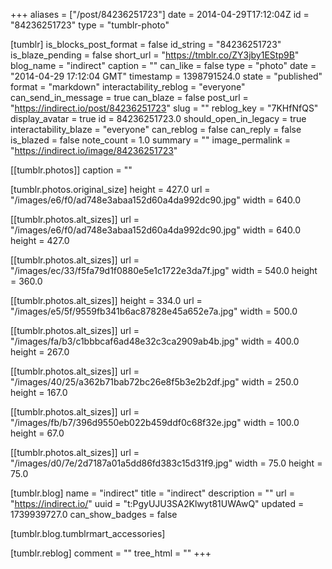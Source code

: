 +++
aliases = ["/post/84236251723"]
date = 2014-04-29T17:12:04Z
id = "84236251723"
type = "tumblr-photo"

[tumblr]
is_blocks_post_format = false
id_string = "84236251723"
is_blaze_pending = false
short_url = "https://tmblr.co/ZY3jby1EStp9B"
blog_name = "indirect"
caption = ""
can_like = false
type = "photo"
date = "2014-04-29 17:12:04 GMT"
timestamp = 1398791524.0
state = "published"
format = "markdown"
interactability_reblog = "everyone"
can_send_in_message = true
can_blaze = false
post_url = "https://indirect.io/post/84236251723"
slug = ""
reblog_key = "7KHfNfQS"
display_avatar = true
id = 84236251723.0
should_open_in_legacy = true
interactability_blaze = "everyone"
can_reblog = false
can_reply = false
is_blazed = false
note_count = 1.0
summary = ""
image_permalink = "https://indirect.io/image/84236251723"

[[tumblr.photos]]
caption = ""

[tumblr.photos.original_size]
height = 427.0
url = "/images/e6/f0/ad748e3abaa152d60a4da992dc90.jpg"
width = 640.0

[[tumblr.photos.alt_sizes]]
url = "/images/e6/f0/ad748e3abaa152d60a4da992dc90.jpg"
width = 640.0
height = 427.0

[[tumblr.photos.alt_sizes]]
url = "/images/ec/33/f5fa79d1f0880e5e1c1722e3da7f.jpg"
width = 540.0
height = 360.0

[[tumblr.photos.alt_sizes]]
height = 334.0
url = "/images/e5/5f/9559fb341b6ac87828e45a652e7a.jpg"
width = 500.0

[[tumblr.photos.alt_sizes]]
url = "/images/fa/b3/c1bbbcaf6ad48e32c3ca2909ab4b.jpg"
width = 400.0
height = 267.0

[[tumblr.photos.alt_sizes]]
url = "/images/40/25/a362b71bab72bc26e8f5b3e2b2df.jpg"
width = 250.0
height = 167.0

[[tumblr.photos.alt_sizes]]
url = "/images/fb/b7/396d9550eb022b459ddf0c68f32e.jpg"
width = 100.0
height = 67.0

[[tumblr.photos.alt_sizes]]
url = "/images/d0/7e/2d7187a01a5dd86fd383c15d31f9.jpg"
width = 75.0
height = 75.0

[tumblr.blog]
name = "indirect"
title = "indirect"
description = ""
url = "https://indirect.io/"
uuid = "t:PgyUJU3SA2Klwyt81UWAwQ"
updated = 1739939727.0
can_show_badges = false

[tumblr.blog.tumblrmart_accessories]

[tumblr.reblog]
comment = ""
tree_html = ""
+++
